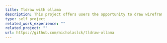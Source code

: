 ```yaml
---
title: Tldraw with ollama
description: This project offers users the opportunity to draw wireframes and generate HTML templates by utilizing LLaVA models. It is an adaptation of the tldraw-make-real project. Rather than relying on the external OpenAI GPT-4 API, this project integrates with ollama, enabling offline inference. This empowers developers to design and test without the need for corporate AI dependencies.
type: self_project
related_work_experience: ""
related_project: ""
url: https://github.com/nicholaslck/tldraw-ollama
---
```

